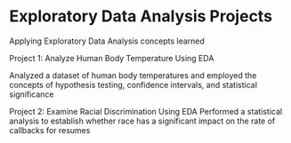 # Exploratory Data Analysis Projects
Applying Exploratory Data Analysis concepts learned



Project 1: Analyze Human Body Temperature Using EDA

 Analyzed a dataset of human body temperatures and employed the concepts of hypothesis testing, 
 confidence intervals, and statistical significance

Project 2: Examine Racial Discrimination Using EDA
Performed a statistical analysis to establish whether race has a significant impact on the rate of callbacks for resumes
